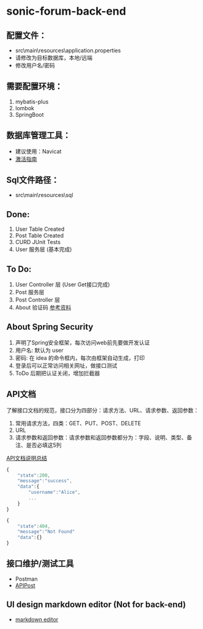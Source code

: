 # sonic-forum-back-end

## 配置文件：
- src\main\resources\application.properties
- 请修改为目标数据库，本地/远端
- 修改用户名/密码

## 需要配置环境：
1. mybatis-plus
2. lombok
3. SpringBoot

## 数据库管理工具：
- 建议使用：Navicat
- [激活指南](https://www.newadmin.cn/archives/1852)

## Sql文件路径：
- src\main\resources\sql

## Done:
1. User Table Created
2. Post Table Created
3. CURD JUnit Tests
4. User 服务层 (基本完成)

## To Do:
1. User Controller 层 (User Get接口完成)
2. Post 服务层
3. Post Controller 层
4. About 验证码 [参考资料](https://www.cnblogs.com/FlyHeLanMan/p/6293991.html)

## About Spring Security
1. 声明了Spring安全框架，每次访问web前先要做开发认证
2. 用户名: 默认为 user
3. 密码: 在 idea 的命令框内，每次由框架自动生成，打印
4. 登录后可以正常访问相关网址，做接口测试
5. ToDo 后期把认证关闭，增加拦截器

## API文档
了解接口文档的规范，接口分为四部分：请求方法、URL、请求参数、返回参数：

1. 常用请求方法，四类：GET、PUT、POST、DELETE
2. URL
3. 请求参数和返回参数：请求参数和返回参数都分为：字段、说明、类型、备注、是否必填这5列

[API文档说明总结](https://blog.csdn.net/qq_34207366/article/details/84579475)

```javascript
{
    "state":200,
    "message":"success",
    "data":{
        "username":"Alice",
        ...
    }
}
```

```javascript
{
    "state":404,
    "message":"Not Found"
    "data":{}
}
```

## 接口维护/测试工具

- Postman
- [APIPost](https://console.apipost.cn/)

## UI design markdown editor (Not for back-end)

- [markdown editor](https://codingdict.com/os/software/51495)

